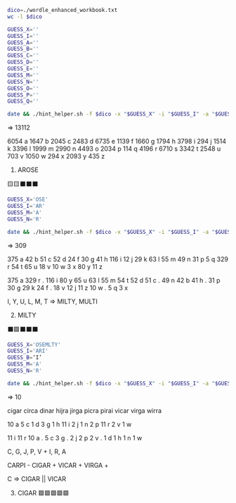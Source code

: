 ```sh
dico=./wordle_enhanced_workbook.txt
wc -l $dico

GUESS_X=''
GUESS_I=''
GUESS_A=''
GUESS_B=''
GUESS_C=''
GUESS_D=''
GUESS_E=''
GUESS_M=''
GUESS_N=''
GUESS_O=''
GUESS_P=''
GUESS_Q=''

date && ./hint_helper.sh -f $dico -x "$GUESS_X" -i "$GUESS_I" -a "$GUESS_A" -b "$GUESS_B" -c "$GUESS_C" -d "$GUESS_D" -e "$GUESS_E" -m "$GUESS_M" -n "$GUESS_N" -o "$GUESS_O" -p "$GUESS_P" -q "$GUESS_Q"
```

=> 13112

6054 a
1647 b
2045 c
2483 d
6735 e
1139 f
1660 g
1794 h
3798 i
 294 j
1514 k
3396 l
1999 m
2990 n
4493 o
2034 p
 114 q
4196 r
6710 s
3342 t
2548 u
 703 v
1050 w
 294 x
2093 y
 435 z

1. AROSE

🟨🟨⬛⬛⬛

```sh
GUESS_X='OSE'
GUESS_I='AR'
GUESS_M='A'
GUESS_N='R'

date && ./hint_helper.sh -f $dico -x "$GUESS_X" -i "$GUESS_I" -a "$GUESS_A" -b "$GUESS_B" -c "$GUESS_C" -d "$GUESS_D" -e "$GUESS_E" -m "$GUESS_M" -n "$GUESS_N" -o "$GUESS_O" -p "$GUESS_P" -q "$GUESS_Q"
```

=>  309

 375 a
  42 b
  51 c
  52 d
  24 f
  30 g
  41 h
 116 i
  12 j
  29 k
  63 l
  55 m
  49 n
  31 p
   5 q
 329 r
  54 t
  65 u
  18 v
  10 w
   3 x
  80 y
  11 z


 375 a
 329 r
.
 116 i
  80 y
  65 u
  63 l
  55 m
  54 t
  52 d
  51 c
.
  49 n
  42 b
  41 h
.
  31 p
  30 g
  29 k
  24 f
.
  18 v
  12 j
  11 z
  10 w
.
   5 q
   3 x

I, Y, U, L, M, T => MILTY, MULTI



2. MILTY

⬛🟩⬛⬛⬛

```sh
GUESS_X='OSEMLTY'
GUESS_I='ARI'
GUESS_B=‘I’
GUESS_M='A'
GUESS_N='R'

date && ./hint_helper.sh -f $dico -x "$GUESS_X" -i "$GUESS_I" -a "$GUESS_A" -b "$GUESS_B" -c "$GUESS_C" -d "$GUESS_D" -e "$GUESS_E" -m "$GUESS_M" -n "$GUESS_N" -o "$GUESS_O" -p "$GUESS_P" -q "$GUESS_Q"
```

=> 10

cigar
circa
dinar
hijra
jirga
picra
pirai
vicar
virga
wirra

  10 a
   5 c
   1 d
   3 g
   1 h
  11 i
   2 j
   1 n
   2 p
  11 r
   2 v
   1 w

  11 i
  11 r
  10 a
.
   5 c
   3 g
.
   2 j
   2 p
   2 v
.
   1 d
   1 h
   1 n
   1 w

C, G, J, P, V + I, R, A

CARPI -
CIGAR +
VICAR +
VIRGA +

C => CIGAR || VICAR

3. CIGAR
🟩🟩🟩🟩🟩

